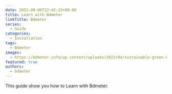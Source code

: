 ```yaml
---
date: 2022-09-06T22:42:23+08:00
title: Learn with Bdmeter
linkTitle: Bdmeter
series: 
  - Guide
categories:
  - Installation
tags:
  - Bdmeter
images:
  - https://bdmeter.info/wp-content/uploads/2023/04/sustainable-green-building-model-904x620.jpg?width=1280&height=620
featured: true
authors:
  - bdmeter
---
```


This guide show you how to Learn with Bdmeter.
